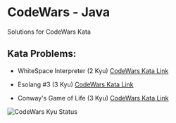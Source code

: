 # CodeWars - Java
Solutions for CodeWars Kata  
## Kata Problems:
- WhiteSpace Interpreter (2 Kyu) [CodeWars Kata Link](https://www.codewars.com/kata/52dc4688eca89d0f820004c6)  

- Esolang #3 (3 Kyu) [CodeWars Kata Link](https://www.codewars.com/kata/5868a68ba44cfc763e00008d)  

- Conway's Game of Life (3 Kyu) [CodeWars Kata Link](https://www.codewars.com/kata/52423db9add6f6fc39000354)  

![CodeWars Kyu Status](https://www.codewars.com/users/ahyc/badges/large)
